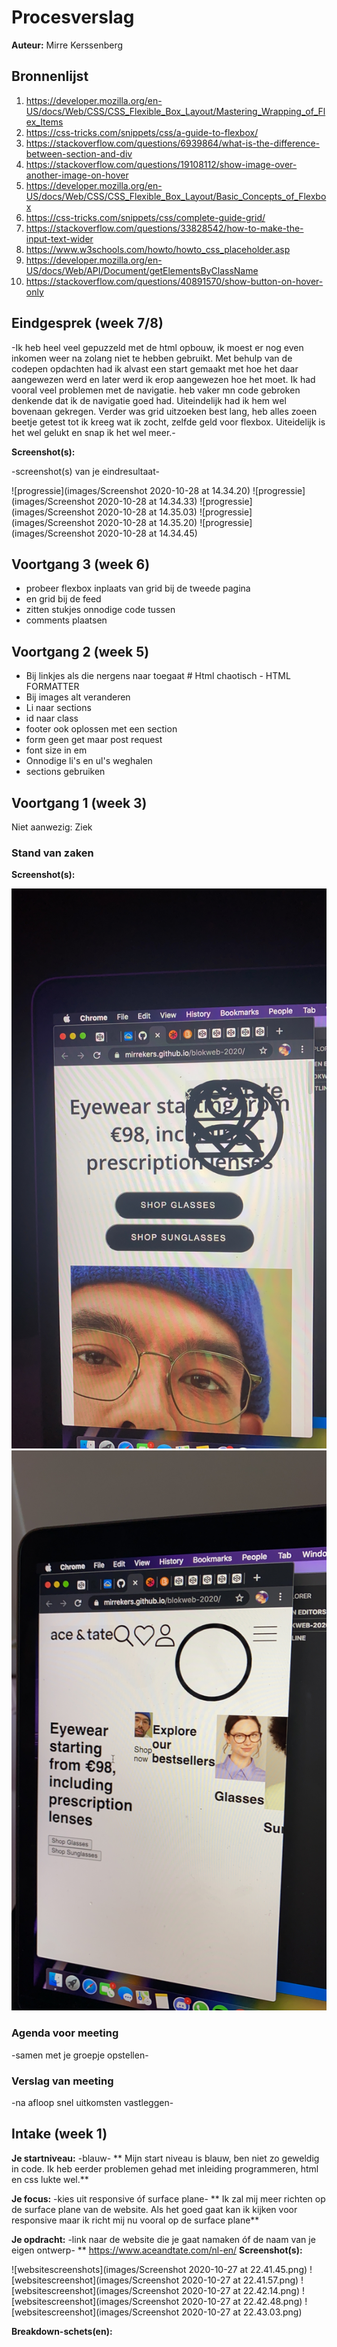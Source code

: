 # Procesverslag
**Auteur:** Mirre Kerssenberg


## Bronnenlijst

1. https://developer.mozilla.org/en-US/docs/Web/CSS/CSS_Flexible_Box_Layout/Mastering_Wrapping_of_Flex_Items
2. https://css-tricks.com/snippets/css/a-guide-to-flexbox/
3. https://stackoverflow.com/questions/6939864/what-is-the-difference-between-section-and-div
4. https://stackoverflow.com/questions/19108112/show-image-over-another-image-on-hover
5. https://developer.mozilla.org/en-US/docs/Web/CSS/CSS_Flexible_Box_Layout/Basic_Concepts_of_Flexbox
6. https://css-tricks.com/snippets/css/complete-guide-grid/
7. https://stackoverflow.com/questions/33828542/how-to-make-the-input-text-wider
8. https://www.w3schools.com/howto/howto_css_placeholder.asp
9. https://developer.mozilla.org/en-US/docs/Web/API/Document/getElementsByClassName
10. https://stackoverflow.com/questions/40891570/show-button-on-hover-only


## Eindgesprek (week 7/8)

-Ik heb heel veel gepuzzeld met de html opbouw, ik moest er nog even inkomen weer na zolang niet te hebben gebruikt. Met behulp van de codepen opdachten had ik alvast een start gemaakt met hoe het daar aangewezen werd en later werd ik erop aangewezen hoe het moet. Ik had vooral veel problemen met de navigatie. heb vaker mn code gebroken denkende dat ik de navigatie goed had. Uiteindelijk had ik hem wel bovenaan gekregen. Verder was grid uitzoeken best lang, heb alles zoeen beetje getest tot ik kreeg wat ik zocht, zelfde geld voor flexbox. Uiteidelijk is het wel gelukt en snap ik het wel meer.-

**Screenshot(s):**

-screenshot(s) van je eindresultaat-

![progressie](images/Screenshot 2020-10-28 at 14.34.20)
![progressie](images/Screenshot 2020-10-28 at 14.34.33)
![progressie](images/Screenshot 2020-10-28 at 14.35.03)
![progressie](images/Screenshot 2020-10-28 at 14.35.20)
![progressie](images/Screenshot 2020-10-28 at 14.34.45)


## Voortgang 3 (week 6)
- probeer flexbox inplaats van grid bij de tweede pagina
- en grid bij de feed
- zitten stukjes onnodige code tussen
- comments plaatsen

## Voortgang 2 (week 5)

- Bij linkjes als die nergens naar toegaat #
Html chaotisch - HTML FORMATTER
- Bij images alt veranderen
- Li naar sections 
- id naar class
- footer ook oplossen met een section 
- form geen get maar post request
- font size in em 
- Onnodige li's en ul's weghalen
- sections gebruiken

## Voortgang 1 (week 3)
Niet aanwezig: Ziek

### Stand van zaken



**Screenshot(s):**

![progressie](19B551BA-9AAC-45B9-908D-454893119317.JPG)
![stand van zaken tussendoor](0501B7B0-FABC-4E0C-BF8F-8D97E7AB5DA1.JPG)

### Agenda voor meeting

-samen met je groepje opstellen-

### Verslag van meeting

-na afloop snel uitkomsten vastleggen-



## Intake (week 1)

**Je startniveau:** -blauw-
** Mijn start niveau is blauw, ben niet zo geweldig in code. Ik heb eerder problemen gehad met inleiding programmeren, html en css lukte wel.**

**Je focus:** -kies uit responsive óf surface plane-
** Ik zal mij meer richten op de surface plane van de website. Als het goed gaat kan ik kijken voor responsive maar ik richt mij nu vooral op de surface plane**

**Je opdracht:** -link naar de website die je gaat namaken óf de naam van je eigen ontwerp-
** https://www.aceandtate.com/nl-en/
**Screenshot(s):**


![websitescreenshots](images/Screenshot 2020-10-27 at 22.41.45.png)
![websitescreenshot](images/Screenshot 2020-10-27 at 22.41.57.png)
![websitescreenshot](images/Screenshot 2020-10-27 at 22.42.14.png)
![websitescreenshot](images/Screenshot 2020-10-27 at 22.42.48.png)
![websitescreenshot](images/Screenshot 2020-10-27 at 22.43.03.png)

**Breakdown-schets(en):**

